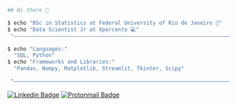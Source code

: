 ```sh
## Hi there 👋

$ echo "󠁣󠁬󠁡󠁩BSc in Statistics at Federal University of Rio de Janeiro 🏴󠁣󠁬󠁡󠁩󠁿"
$ echo "Data Scientist Jr at Xporcento 💻"
 "——————————————————————————————————————————————————————————————————————————————————————————————"

$ echo "Languages:"
  "SQL, Python"
$ echo "Frameworks and Libraries:"
  "Pandas, Numpy, Matplotlib, Streamlit, Tkinter, Scipy"

 "——————————————————————————————————————————————————————————————————————————————————————————————"
```
[![Linkedin Badge](https://img.shields.io/badge/-LinkedIn-blue?style=flat-square&logo=Linkedin&logoColor=white&link=https://www.linkedin.com/in/flaviomunck/)](https://www.linkedin.com/in/flaviomunck/)
[![Protonmail Badge](https://img.shields.io/badge/ProtonMail-8B89CC?style=flat-square&logo=protonmail&logoColor=white&link=mailto:asmunck@protonmail.com)](mailto:asmunck@protonmail.com)

<!-- To learn: C++ — Spark, Airflow, Hadoop, Snowflake, Pandas, Numpy, Scipy, Scikit-learn, Matplotlib, Streamlit -->

